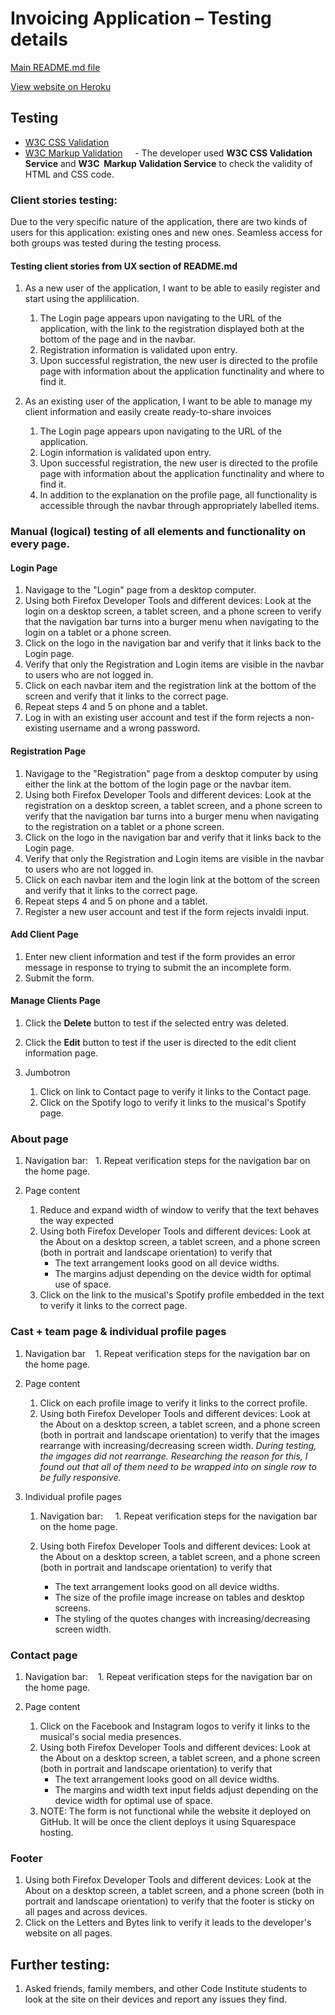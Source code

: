 # Invoicing Application – Testing details

[Main README.md file](README.md)

[View website on Heroku](https://katjas-invoicing-app.herokuapp.com/)

## Testing
- [W3C CSS Validation](https://jigsaw.w3.org/css-validator/)
- [W3C Markup Validation](https://validator.w3.org/)
    - The developer used **W3C CSS Validation Service** and **W3C  Markup Validation Service** to check the validity of HTML and CSS code.

### Client stories testing:
Due to the very specific nature of the application, there are two kinds of users for this application: existing ones and new ones. Seamless access for both groups was tested during the testing process.

#### Testing client stories from UX section of README.md
1. As a new user of the application, I want to be able to easily register and start using the applilication.
    1. The Login page appears upon navigating to the URL of the application, with the link to the registration displayed both at the bottom of the page and in the navbar.
    2. Registration information is validated upon entry.
    3. Upon successful registration, the new user is directed to the profile page with information about the application functinality and where to find it.

2. As an existing user of the application, I want to be able to manage my client information and easily create ready-to-share invoices
    1. The Login page appears upon navigating to the URL of the application.
    2. Login information is validated upon entry.
    3. Upon successful registration, the new user is directed to the profile page with information about the application functinality and where to find it.
    4. In addition to the explanation on the profile page, all functionality is accessible through the navbar through appropriately labelled items.


### Manual (logical) testing of all elements and functionality on every page.

#### Login Page
1. Navigage to the "Login" page from a desktop computer.
2. Using both Firefox Developer Tools and different devices: Look at the login on a desktop screen, a tablet screen, and a phone screen to verify that the navigation bar turns into a burger menu when navigating to the login on a tablet or a phone screen.
3. Click on the logo in the navigation bar and verify that it links back to the Login page.
4. Verify that only the Registration and Login items are visible in the navbar to users who are not logged in.
5. Click on each navbar item and the registration link at the bottom of the screen and verify that it links to the correct page.
6. Repeat steps 4 and 5 on phone and a tablet.
7. Log in with an existing user account and test if the form rejects a non-existing username and a wrong password.

#### Registration Page
1. Navigage to the "Registration" page from a desktop computer by using either the link at the bottom of the login page or the navbar item.
2. Using both Firefox Developer Tools and different devices: Look at the registration on a desktop screen, a tablet screen, and a phone screen to verify that the navigation bar turns into a burger menu when navigating to the registration on a tablet or a phone screen.
3. Click on the logo in the navigation bar and verify that it links back to the Login page.
4. Verify that only the Registration and Login items are visible in the navbar to users who are not logged in.
5. Click on each navbar item and the login link at the bottom of the screen and verify that it links to the correct page.
6. Repeat steps 4 and 5 on phone and a tablet.
7. Register a new user account and test if the form rejects invaldi input.

#### Add Client Page
1. Enter new client information and test if the form provides an error message in response to trying to submit the an incomplete form.
2. Submit the form.

#### Manage Clients Page
1. Click the **Delete** button to test if the selected entry was deleted.
2. Click the **Edit** button to test if the user is directed to the edit client information page.






2. Jumbotron
   1. Click on link to Contact page to verify it links to the Contact page.
   2. Click on the  Spotify logo to verify it links to the musical's Spotify page.

### About page
1. Navigation bar:
   1. Repeat verification steps for the navigation bar on the home page.

2.  Page content
    1. Reduce and expand width of window to verify that the text behaves the way expected
    2. Using both Firefox Developer Tools and different devices: Look at the About on a desktop screen, a tablet screen, and a phone screen (both in portrait and landscape orientation) to verify that
       - The text arrangement looks good on all device widths.
       - The margins adjust depending on the device width for optimal use of space.
    3. Click on the link to the musical's Spotify profile embedded in the text to verify it links to the correct page.

### Cast + team page & individual profile pages
1. Navigation bar
   1. Repeat verification steps for the navigation bar on the home page.

2. Page content
   1. Click on each profile image to verify it links to the correct profile.
   2. Using both Firefox Developer Tools and different devices: Look at the About on a desktop screen, a tablet screen, and a phone screen (both in portrait and landscape orientation) to verify that the images rearrange with increasing/decreasing screen width. _During testing, the imgages did not rearrange. Researching the reason for this, I found out that all of them need to be wrapped into on single row to be fully responsive._

3. Individual profile pages
   1. Navigation bar:
      1. Repeat verification steps for the navigation bar on the home page.

   2. Using both Firefox Developer Tools and different devices: Look at the About on a desktop screen, a tablet screen, and a phone screen (both in portrait and landscape orientation) to verify that
      - The text arrangement looks good on all device widths.
      -  The size of the profile image increase on tables and desktop screens.
      -  The styling of the quotes changes with increasing/decreasing screen width.

### Contact page
1. Navigation bar:
   1. Repeat verification steps for the navigation bar on the home page.

2. Page content
   1. Click on the  Facebook and Instagram logos to verify it links to the musical's social media presences. 
   2. Using both Firefox Developer Tools and different devices: Look at the About on a desktop screen, a tablet screen, and a phone screen (both in portrait and landscape orientation) to verify that
      - The text arrangement looks good on all device widths.
      - The margins and width text input fields adjust depending on the device width for optimal use of space.
   3. NOTE: The form is not functional while the website it deployed on GitHub. It will be once the client deploys it using Squarespace hosting.

###  Footer 
1. Using both Firefox Developer Tools and different devices: Look at the About on a desktop screen, a tablet screen, and a phone screen (both in portrait and landscape orientation) to verify that the footer is sticky on all pages and across devices. 
2. Click on the Letters and Bytes link to verify it leads to the developer's website  on all pages.

## Further testing: 
1. Asked friends, family members, and other Code Institute students to look at the site on their devices and report any issues they find. 
